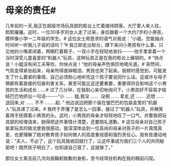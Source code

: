 # 母亲的责任#
 几年前的一天,我正在超级市场玩具部的柜台上忙着接待顾客。大厅里人来人往，熙熙攘攘。这时，一位30多岁的女人走了过来，身后跟着一个大约7岁的小男孩，模样像小学一二年级的学生。# 这位女士用恳求的语气对我说：“小姐，您能抽点时间听一听我儿子说的话吗？”#
我立即走出柜台，蹲下来问小男孩有什么事。只见他的小嘴紧闭着，两眼盯着鞋子，一双小手在轻轻地发抖------他手里拿着一个当时深受儿童喜爱的“机器人”玩具，这种玩具正是在我的柜台上展销的。# “快点说！小姐没有闲工夫等你，你快点说！”他的母亲声色俱厉地喝斥道。# 突然间，气氛变得紧张起来，母亲所得直掉眼泪，男孩也哭了起来。我顿时感觉到，可能发生了什么要紧的事情，自己必须耐心地听完这个孩子要说同什么话。这或许与母子俩都有着直接的切身利害关系，甚至可能比这还要重要，重要得将会影响这个小男孩的生活和成长 ……# 过了几分钟，在我耐心亲切地询问下，小男孩好不容易才结结巴巴地挤出一句话------“小 …… 姐,我没 …… .没相 …… 拿走,还 …… .还想 …… 送回来,对 …… 不不 …… .起. ” 他边说边把那个装在皱巴巴的包装盒里的“机器人”玩具递了过来。# 我终于弄懂了是怎么一回事，接过了“机器人”玩具，并微笑着用手抚摸着小男孩的头。这时，小男孩的母亲才轻轻地叹了一口气，并要我把玩具部的经理请来，她得把这件事情计清楚，还要赔礼道歉。# 这位母亲对自己孩子偷拿玩具的做法使我很感动，我深深体会到一位高尚的母亲对孩子的一片真情真爱，也更理解了她对教育孩子如何做人的高度重视感和强烈责任心。我有些激动地说：“夫人，不必了，这个玩具我收回就行了，让这件事成为我们三个人的共同秘密吧！既然孩子明白了，也知道自己错了，这就够了。”

那位女士离去前几次向我鞠躬致歉的身影，至今经常驻机构在我的眼前闪现。
  